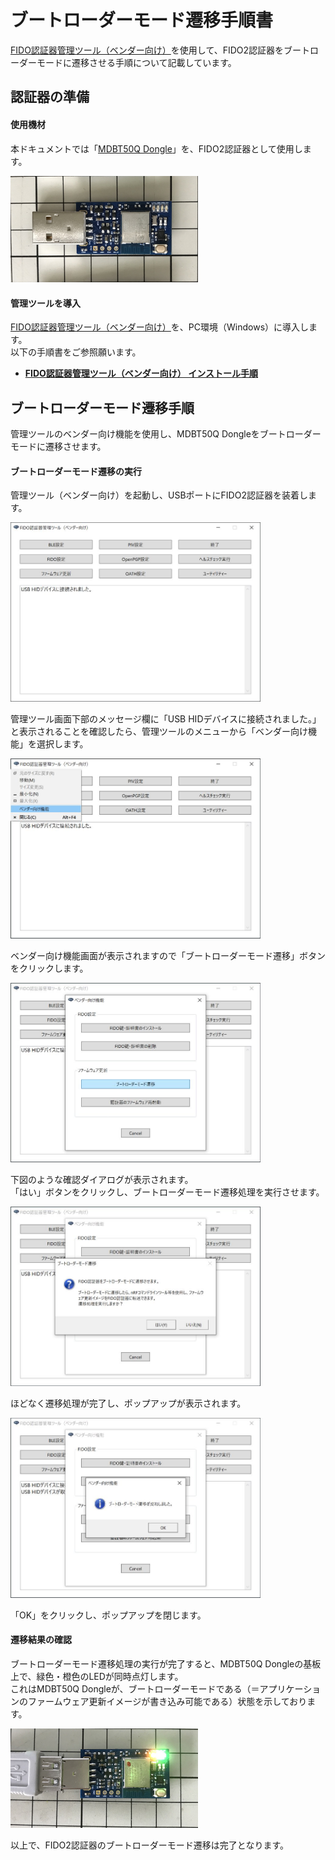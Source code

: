 # ブートローダーモード遷移手順書

[FIDO認証器管理ツール（ベンダー向け）](../../MaintenanceTool/dotNET/DEVTOOL.md)を使用して、FIDO2認証器をブートローダーモードに遷移させる手順について記載しています。

## 認証器の準備

#### 使用機材

本ドキュメントでは「[MDBT50Q Dongle](../../FIDO2Device/MDBT50Q_Dongle/README.md)」を、FIDO2認証器として使用します。

<img src="../../FIDO2Device/MDBT50Q_Dongle/pcb_rev2_1_2/assets/0001.jpg" width="300">

#### 管理ツールを導入

[FIDO認証器管理ツール（ベンダー向け）](../../MaintenanceTool/dotNET/DEVTOOL.md)を、PC環境（Windows）に導入します。<br>
以下の手順書をご参照願います。

* <b>[FIDO認証器管理ツール（ベンダー向け） インストール手順](../../MaintenanceTool/dotNET/DEVTOOLINST.md) </b>

## ブートローダーモード遷移手順

管理ツールのベンダー向け機能を使用し、MDBT50Q Dongleをブートローダーモードに遷移させます。

#### ブートローダーモード遷移の実行

管理ツール（ベンダー向け）を起動し、USBポートにFIDO2認証器を装着します。

<img src="assets08/0016.jpg" width="400">

管理ツール画面下部のメッセージ欄に「USB HIDデバイスに接続されました。」と表示されることを確認したら、管理ツールのメニューから「ベンダー向け機能」を選択します。

<img src="assets08/0017.jpg" width="400">

ベンダー向け機能画面が表示されますので「ブートローダーモード遷移」ボタンをクリックします。

<img src="assets08/0018.jpg" width="400">

下図のような確認ダイアログが表示されます。<br>
「はい」ボタンをクリックし、ブートローダーモード遷移処理を実行させます。

<img src="assets08/0019.jpg" width="400">

ほどなく遷移処理が完了し、ポップアップが表示されます。

<img src="assets08/0020.jpg" width="400">

「OK」をクリックし、ポップアップを閉じます。

#### 遷移結果の確認

ブートローダーモード遷移処理の実行が完了すると、MDBT50Q Dongleの基板上で、緑色・橙色のLEDが同時点灯します。<br>
これはMDBT50Q Dongleが、ブートローダーモードである（＝アプリケーションのファームウェア更新イメージが書き込み可能である）状態を示しております。

<img src="../../FIDO2Device/MDBT50Q_Dongle/pcb_rev2_1_2/assets/0006.jpg" width="300">

以上で、FIDO2認証器のブートローダーモード遷移は完了となります。
